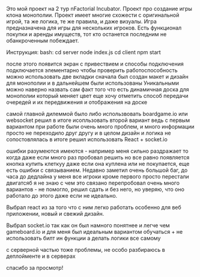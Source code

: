 Это мой проект на 2 тур nFactorial Incubator. Проект про создание игры клона монополии. Проект имеет многие схожести с оригинальной игрой, та же логика, те же правила, и даже визуалы. Игра предназначена для игры для нескольких игроков. Есть функционал покупки и аренды имуществ, тот кто останется последним не обанкроченным побеждает.

Инструкция:
bash: cd server 
node index.js
cd client
npm start

после этого появится экран с привествием и способы подключения 
подключается элементарно
чтобы проверить работоспособность можно использовать две вкладки
сначала был создан макет и дизайн для монополии и в дальнейшем были использованы
Уникальными можно наверно назвать сам факт того что есть динамичная доска для монополии который меняет цвет еще хочу отметить способ передачи очередей и их передвижения и отображения на доске

самой главной дилеммой было либо использвовать boardgame.io или websocket решил в итоге исопльзовать второй вариант ведь с первым вариантом при работе были очень много проблем, и много информации просто не переходило друг другу и в целом дизайн и логика не сопостовлялась
в итоге решил использовать React + socket.io

ошибки разумеются имеются - например меня сильно раздражает то когда даже если много раз пробовал решить но все равно появляется кнопка купить клеткуу даже если она куплена или не покупается, еще есть ошибки с связыванием. 
Недавно заметил очень большой баг, до часа до дедлайна у меня все игроки кроме первого просто перестали двигатсяб я не знаю с чем это связано перепробовал очень много вариантов - не помогло, решил сдать и без него, но уверяю, что оно работало до этого даже если не идеально. 

Выбрал react из за того что с ним легко работать особенно для веб приложении, новый и свежий дизайн. 

Выбрал socket.io так как он был намного понятнее и легче чем gameboard.io
и для меня был идеальным вариантом обучаться + не использовать билт ин функции а делать логики все самому

с серверной частью тоже проблемы, не особо разбираюсь в деплойменте и в серверах

спасибо за просмотр!

